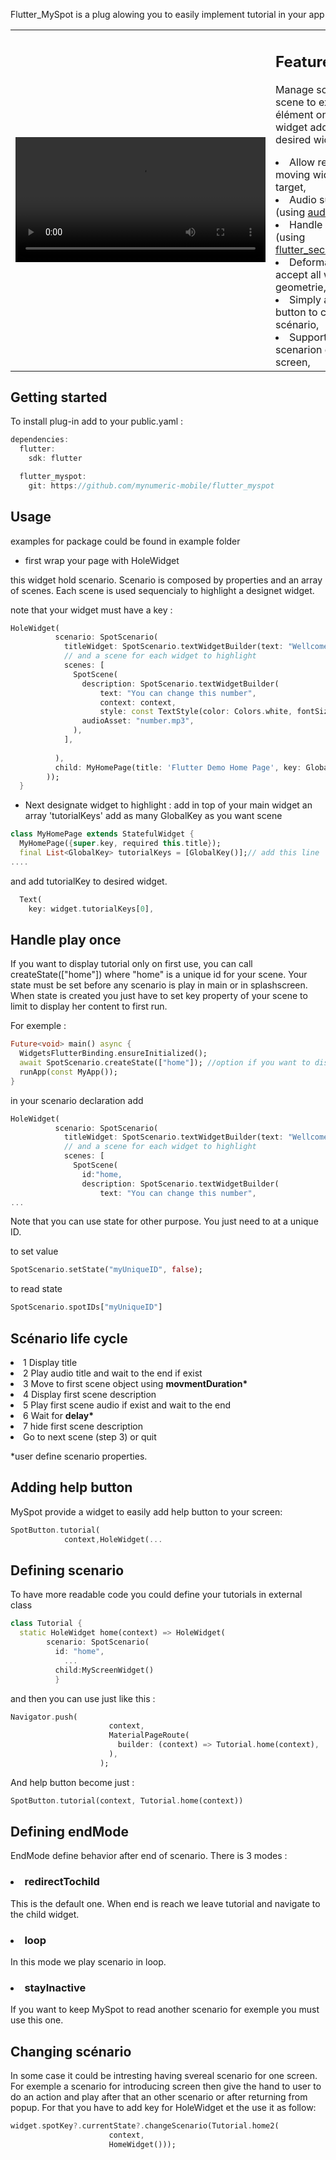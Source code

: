 Flutter_MySpot is a plug alowing you to easily implement tutorial in your app

<table><tr><td><div align="center">
  <video  controls autoplay src="https://github.com/mynumeric-mobile/flutter_spot/assets/60822263/677de86d-3368-4e3e-af2d-d4ce50375abc" width="400" />
</div></td><td><h2>Features</h2>

Manage scenario with scene to explain élément on your flutter widget adding key to desired widget

<li>Allow reponsive and moving widget as target,</li>
<li>Audio support (using <a href="https://pub.dev/packages/audioplayers">audioplayer</a>),</li>
<li>Handle play once (using <a href="https://pub.dev/packages/flutter_secure_storage">flutter_secure_storage)</a>,</li>
<li>Deformable spot to accept all widget geometrie,</li>
<li>Simply add help button to call your scénario,</li>
<li>Support multiple scenarion on one screen,</li>
</td></tr></table>



## Getting started

To install plug-in add to your public.yaml :
```dart
dependencies:
  flutter:
    sdk: flutter

  flutter_myspot:
    git: https://github.com/mynumeric-mobile/flutter_myspot
```

## Usage

examples for package could be found in example folder

- first wrap your page with HoleWidget

this widget hold scenario. Scenario is composed by properties and an array of scenes. Each scene is used sequencialy to highlight a designet widget.

note that your widget must have a key :

```dart
HoleWidget(
          scenario: SpotScenario(
            titleWidget: SpotScenario.textWidgetBuilder(text: "Wellcome to our tutorial", context: context),
            // and a scene for each widget to highlight
            scenes: [
              SpotScene(
                description: SpotScenario.textWidgetBuilder(
                    text: "You can change this number",
                    context: context,
                    style: const TextStyle(color: Colors.white, fontSize: 20)),
                audioAsset: "number.mp3",
              ),
            ],
            
          ),
          child: MyHomePage(title: 'Flutter Demo Home Page', key: GlobalKey()),
        ));
  }
```
- Next designate widget to highlight :
  add in top of your main widget an array 'tutorialKeys' add as many GlobalKey as you want scene
  
```dart
class MyHomePage extends StatefulWidget {
  MyHomePage({super.key, required this.title});
  final List<GlobalKey> tutorialKeys = [GlobalKey()];// add this line
....
```

  and add tutorialKey to desired widget.

```dart
  Text(
    key: widget.tutorialKeys[0],
```

<h2>Handle play once</h2>

If you want to display tutorial only on first use, you can call createState(["home"]) where "home" is a unique id for your scene. Your state must be set before any scenario is play in main or in splashscreen. When state is created you just have to set key property of your scene to limit to display her content to first run.

For exemple :

```dart
Future<void> main() async {
  WidgetsFlutterBinding.ensureInitialized();
  await SpotScenario.createState(["home"]); //option if you want to display only once
  runApp(const MyApp());
}
```

in your scenario declaration add

```dart
HoleWidget(
          scenario: SpotScenario(
            titleWidget: SpotScenario.textWidgetBuilder(text: "Wellcome to our tutorial", context: context),
            // and a scene for each widget to highlight
            scenes: [
              SpotScene(
                id:"home,
                description: SpotScenario.textWidgetBuilder(
                    text: "You can change this number",
...
```

Note that you can use state for other purpose. You just need to at a unique ID.

to set value
```dart
SpotScenario.setState("myUniqueID", false);
```
to read state 
```dart
SpotScenario.spotIDs["myUniqueID"]
```
<h2>Scénario life cycle</h2>

<li>1 Display title</li>
<li>2 Play audio title and wait to the end if exist</li>
<li>3 Move to first scene object using <b>movmentDuration*</b></li>
<li>4 Display first scene description</li>
<li>5 Play first scene audio if exist and wait to the end</li>
<li>6 Wait for <b>delay*</b></li>
<li>7 hide first scene description</li>
<li>Go to next scene (step 3) or quit</li>

*user define scenario properties.

<h2>Adding help button</h2>

MySpot provide a widget to easily add help button to your screen:

```dart
SpotButton.tutorial(
            context,HoleWidget(...
```
<h2>Defining scenario</h2>

To have more readable code you could define your tutorials in external class
```dart
class Tutorial {
  static HoleWidget home(context) => HoleWidget(
        scenario: SpotScenario(
          id: "home",
            ...
          child:MyScreenWidget()
          }
```

and then you can use just like this :

```dart
Navigator.push(
                      context,
                      MaterialPageRoute(
                        builder: (context) => Tutorial.home(context),
                      ),
                    );
```
And help button become just :

```dart
SpotButton.tutorial(context, Tutorial.home(context))
```

<h2>Defining endMode</h2>

EndMode define behavior after end of scenario. There is 3 modes :

<h3><li>redirectTochild</li></h3>
This is the default one. When end is reach we leave tutorial and navigate to the child widget.
<h3><li>loop</li></h3>
In this mode we play scenario in loop.
<h3><li>stayInactive</li></h3>
If you want to keep MySpot to read another scenario for exemple you must use this one.

<h2>Changing scénario</h2>

In some case it could be intresting having svereal scenario for one screen. For exemple a scenario for introducing screen then give the hand to user to do an action and play after that an other scenario or after returning from popup. For that you have to add key for HoleWidget et the use it as follow:

```dart
widget.spotKey?.currentState?.changeScenario(Tutorial.home2(
                      context,
                      HomeWidget()));
```                   
